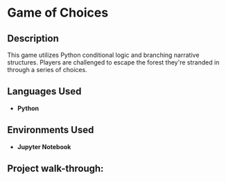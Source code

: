 <h1>Game of Choices</h1>



<h2>Description</h2>
This game utilizes Python conditional logic and branching narrative structures. Players are challenged to escape the forest they're stranded in through a series of choices.

<br />

<h2>Languages Used</h2>

- <b>Python</b>

<h2>Environments Used</h2>

- <b>Jupyter Notebook</b>

<h2>Project walk-through:</h2>

